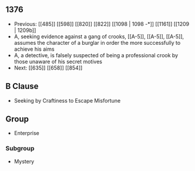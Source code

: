 ## 1376
- Previous: [[485]] [[598]] [[820]] [[822]] [[1098 | 1098 -*]] [[1161]] [[1209 | 1209b]] 
- A, seeking evidence against a gang of crooks, [[A-5]], [[A-5]], [[A-5]], assumes the character of a burglar in order the more successfully to achieve his aims
- A, a detective, is falsely suspected of being a professional crook by those unaware of his secret motives
- Next: [[635]] [[658]] [[854]] 

## B Clause
- Seeking by Craftiness to Escape Misfortune

## Group
- Enterprise

### Subgroup
- Mystery

